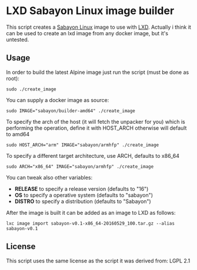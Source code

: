 
# LXD Sabayon Linux image builder

This script creates a [Sabayon Linux](https://www.sabayon.org/) image to use with [LXD](https://linuxcontainers.org/lxd/).
Actually i think it can be used to create an lxd image from any docker image, but it's untested.

## Usage

In order to build the latest Alpine image just run the script (must be done
as root):

    sudo ./create_image

You can supply a docker image as source:

    sudo IMAGE="sabayon/builder-amd64" ./create_image

To specify the arch of the host (it will fetch the unpacker for you) which is performing the operation, define it with HOST_ARCH otherwise will default to amd64

    sudo HOST_ARCH="arm" IMAGE="sabayon/armhfp" ./create_image
    
To specify a different target architecture, use ARCH, defaults to x86_64

    sudo ARCH="x86_64" IMAGE="sabayon/armhfp" ./create_image
    
You can tweak also other variables:

* **RELEASE** to specify a release version (defaults to "16")
* **OS** to specify a operative system (defaults to "sabayon")
* **DISTRO** to specify a distribution (defaults to "Sabayon")

After the image is built it can be added as an image to LXD as follows:

    lxc image import sabayon-v0.1-x86_64-20160529_100.tar.gz --alias sabayon-v0.1


## License

This script uses the same license as the script it was derived from: LGPL 2.1

